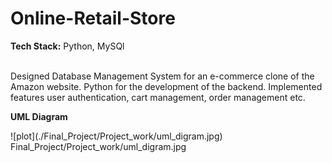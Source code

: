# Online-Retail-Store<br>
<p> <b>Tech Stack:</b> Python, MySQl </p><br>
Designed Database Management System for an e-commerce clone of the Amazon website. Python for the development of the backend. Implemented features user authentication, cart management, order management etc.<be>
<p> <b>UML Diagram</b><br>
</p>
![plot](./Final_Project/Project_work/uml_digram.jpg)
Final_Project/Project_work/uml_digram.jpg
